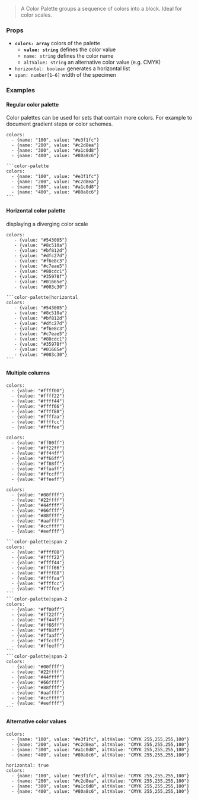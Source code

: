 > A Color Palette groups a sequence of colors into a block. Ideal for color scales.

### Props

- **`colors: array`** colors of the palette
  - **`value: string`** defines the color value
  - `name: string` defines the color name
  - `altValue: string` an alternative color value (e.g. CMYK)
- `horizontal: boolean` generates a horizontal list
- `span: number[1–6]` width of the specimen

### Examples

#### Regular color palette

Color palettes can be used for sets that contain more colors. For example to document gradient steps or color schemes.

```color-palette
colors:
  - {name: "100", value: "#e3f1fc"}
  - {name: "200", value: "#c2d8ea"}
  - {name: "300", value: "#a1c0d8"}
  - {name: "400", value: "#80a8c6"}
```

````code|lang-javascript
```color-palette
colors:
  - {name: "100", value: "#e3f1fc"}
  - {name: "200", value: "#c2d8ea"}
  - {name: "300", value: "#a1c0d8"}
  - {name: "400", value: "#80a8c6"}
```
````

#### Horizontal color palette

displaying a diverging color scale

```color-palette|horizontal
colors:
   - {value: "#543005"}
   - {value: "#8c510a"}
   - {value: "#bf812d"}
   - {value: "#dfc27d"}
   - {value: "#f6e8c3"}
   - {value: "#c7eae5"}
   - {value: "#80cdc1"}
   - {value: "#35978f"}
   - {value: "#01665e"}
   - {value: "#003c30"}
```

````code|lang-javascript
```color-palette|horizontal
colors:
   - {value: "#543005"}
   - {value: "#8c510a"}
   - {value: "#bf812d"}
   - {value: "#dfc27d"}
   - {value: "#f6e8c3"}
   - {value: "#c7eae5"}
   - {value: "#80cdc1"}
   - {value: "#35978f"}
   - {value: "#01665e"}
   - {value: "#003c30"}
```
````

#### Multiple columns

```color-palette|span-2
colors:
  - {value: "#ffff00"}
  - {value: "#ffff22"}
  - {value: "#ffff44"}
  - {value: "#ffff66"}
  - {value: "#ffff88"}
  - {value: "#ffffaa"}
  - {value: "#ffffcc"}
  - {value: "#ffffee"}
```

```color-palette|span-2
colors:
  - {value: "#ff00ff"}
  - {value: "#ff22ff"}
  - {value: "#ff44ff"}
  - {value: "#ff66ff"}
  - {value: "#ff88ff"}
  - {value: "#ffaaff"}
  - {value: "#ffccff"}
  - {value: "#ffeeff"}
```

```color-palette|span-2
colors:
  - {value: "#00ffff"}
  - {value: "#22ffff"}
  - {value: "#44ffff"}
  - {value: "#66ffff"}
  - {value: "#88ffff"}
  - {value: "#aaffff"}
  - {value: "#ccffff"}
  - {value: "#eeffff"}
```

````code|collapsed,lang-javascript
```color-palette|span-2
colors:
  - {value: "#ffff00"}
  - {value: "#ffff22"}
  - {value: "#ffff44"}
  - {value: "#ffff66"}
  - {value: "#ffff88"}
  - {value: "#ffffaa"}
  - {value: "#ffffcc"}
  - {value: "#ffffee"}
```
```color-palette|span-2
colors:
  - {value: "#ff00ff"}
  - {value: "#ff22ff"}
  - {value: "#ff44ff"}
  - {value: "#ff66ff"}
  - {value: "#ff88ff"}
  - {value: "#ffaaff"}
  - {value: "#ffccff"}
  - {value: "#ffeeff"}
```
```color-palette|span-2
colors:
  - {value: "#00ffff"}
  - {value: "#22ffff"}
  - {value: "#44ffff"}
  - {value: "#66ffff"}
  - {value: "#88ffff"}
  - {value: "#aaffff"}
  - {value: "#ccffff"}
  - {value: "#eeffff"}
```
````

#### Alternative color values

```color-palette
colors:
  - {name: "100", value: "#e3f1fc", altValue: "CMYK 255,255,255,100"}
  - {name: "200", value: "#c2d8ea", altValue: "CMYK 255,255,255,100"}
  - {name: "300", value: "#a1c0d8", altValue: "CMYK 255,255,255,100"}
  - {name: "400", value: "#80a8c6", altValue: "CMYK 255,255,255,100"}
```

```color-palette
horizontal: true
colors:
  - {name: "100", value: "#e3f1fc", altValue: "CMYK 255,255,255,100"}
  - {name: "200", value: "#c2d8ea", altValue: "CMYK 255,255,255,100"}
  - {name: "300", value: "#a1c0d8", altValue: "CMYK 255,255,255,100"}
  - {name: "400", value: "#80a8c6", altValue: "CMYK 255,255,255,100"}
```
